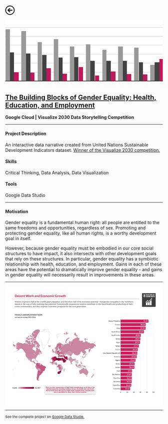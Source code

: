 [<img src="images/arrow_back.png?raw=true" width="30"/>](/data_science/index)

[<img src="images/visualize2030_2.png?raw=true"/>](https://datastudio.google.com/u/0/reporting/1tlqT8tm00MX9md_f4DitMSVqWbk-6oK0)

## [The Building Blocks of Gender Equality: Health, Education, and Employment](https://datastudio.google.com/u/0/reporting/1tlqT8tm00MX9md_f4DitMSVqWbk-6oK0)
**Google Cloud | Visualize 2030 Data Storytelling Competition**<br>

---

#### Project Description
An interactive data narrative created from United Nations Sustainable Development Indicators dataset. [Winner of the Visualize 2030 competition.](https://cloud.google.com/visualize-2030/#meet-the-winners)

#### Skills 
Critical Thinking, Data Analysis, Data Visualization

#### Tools 
Google Data Studio

---

#### Motivation

Gender equality is a fundamental human right: all people are entitled to the same freedoms and opportunities, regardless of sex. Promoting and protecting gender equality, like all human rights, is a worthy development goal in itself. 

However, because gender equality must be embodied in our core social structures to have impact, it also intersects with other development goals that rely on these structures. In particular, gender equality has a symbiotic relationship with health, education, and employment. Gains in each of these areas have the potential to dramatically improve gender equality - and gains in gender equality will necessarily result in improvements in these areas. 

---

<img src="images/visualize2030_1.png?raw=true"/>

---
<p style="font-size:11px">See the complete project on <a href="https://datastudio.google.com/u/0/reporting/1tlqT8tm00MX9md_f4DitMSVqWbk-6oK0">Google Data Studio.</a></p>
